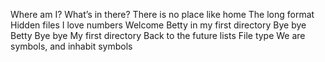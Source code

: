 Where am I?
 What’s in there?
There is no place like home
The long format
Hidden files
I love numbers
Welcome
Betty in my first directory
Bye bye Betty
Bye bye My first directory
Back to the future
lists
File type
We are symbols, and inhabit symbols
